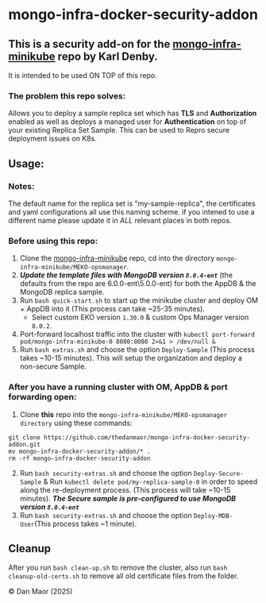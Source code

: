 # mongo-infra-docker-security-addon

## This is a security add-on for the [mongo-infra-minikube](https://github.com/karl-denby/mongo-infra-minikube) repo by Karl Denby.
It is intended to be used ON TOP of this repo.

### The problem this repo solves:
Allows you to deploy a sample replica set which has **TLS** and **Authorization** enabled as well as deploys a managed user for **Authentication** on top of your existing Replica Set Sample. This can be used to Repro secure deployment issues on K8s.

## Usage:

### Notes:
The default name for the replica set is "my-sample-replica", the certificates and yaml configurations all use this naming scheme. if you intened to use a different name please update it in *ALL* relevant places in both repos.

### Before using this repo:
1. Clone the [mongo-infra-minikube](https://github.com/karl-denby/mongo-infra-minikube) repo, cd into the directory `mongo-infra-minikube/MEKO-opsmanager`.
2. _**Update the template files with MongoDB version `8.0.4-ent`**_ (the defaults from the repo are 6.0.0-ent\5.0.0-ent) for both the AppDB & the MongoDB replica sample.
3. Run `bash quick-start.sh` to start up the minikube cluster and deploy OM + AppDB into it (This process can take ~25-35 minutes).
   * Select custom EKO version `1.30.0` & custom  Ops Manager version `8.0.2`.
4. Port-forward localhost traffic into the cluster with `kubectl port-forward pod/mongo-infra-minikube-0 8080:8080 2>&1 > /dev/null &` 
5. Run `bash extras.sh` and choose the option `Deploy-Sample` (This process takes ~10-15 minutes).
   This will setup the organization and deploy a non-secure Sample.

### After you have a running cluster with OM, AppDB & port forwarding open:
1. Clone **this** repo into the `mongo-infra-minikube/MEKO-opsmanager directory` using these commands:
```
git clone https://github.com/thedanmaor/mongo-infra-docker-security-addon.git 
mv mongo-infra-docker-security-addon/* .
rm -rf mongo-infra-docker-security-addon
```
2. Run `bash security-extras.sh`  and choose the option `Deploy-Secure-Sample` & Run `kubectl delete pod/my-replica-sample-0` in order to speed along the re-deployment process. (This process will take ~10-15 minutes). _**The Secure sample is pre-configured to use MongoDB version `8.0.4-ent`**_
4. Run `bash security-extras.sh`  and choose the option `Deploy-MDB-User`(This process takes ~1 minute).

## Cleanup
After you run `bash clean-up.sh` to remove the cluster, also run `bash cleanup-old-certs.sh` to remove all old certificate files from the folder.

© Dan Maor (2025)

